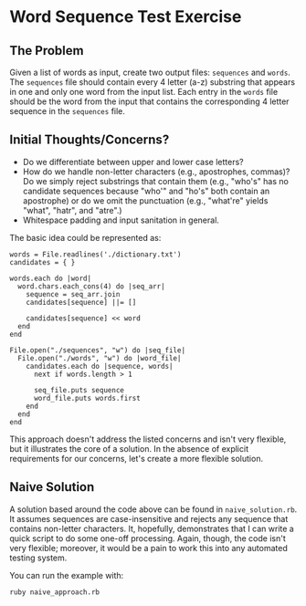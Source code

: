 # Word Sequence Test Exercise

## The Problem

Given a list of words as input, create two output files: `sequences` and `words`.
The `sequences` file should contain every 4 letter (a-z) substring that appears in
one and only one word from the input list. Each entry in the `words` file should
be the word from the input that contains the corresponding 4 letter sequence in
the `sequences` file.

## Initial Thoughts/Concerns?

* Do we differentiate between upper and lower case letters?
* How do we handle non-letter characters (e.g., apostrophes, commas)? Do we
  simply reject substrings that contain them (e.g., "who's" has no candidate
  sequences because "who'" and "ho's" both contain an apostrophe) or do we
  omit the punctuation (e.g., "what're" yields "what", "hatr", and "atre".)
* Whitespace padding and input sanitation in general.

The basic idea could be represented as:

    words = File.readlines('./dictionary.txt')
    candidates = { }

    words.each do |word|
      word.chars.each_cons(4) do |seq_arr|
        sequence = seq_arr.join
        candidates[sequence] ||= []

        candidates[sequence] << word
      end
    end

    File.open("./sequences", "w") do |seq_file|
      File.open("./words", "w") do |word_file|
        candidates.each do |sequence, words|
          next if words.length > 1

          seq_file.puts sequence
          word_file.puts words.first
        end
      end
    end

This approach doesn't address the listed concerns and isn't very flexible, but
it illustrates the core of a solution. In the absence of explicit requirements
for our concerns, let's create a more flexible solution.

## Naive Solution

A solution based around the code above can be found in `naive_solution.rb`. It
assumes sequences are case-insensitive and rejects any sequence that contains
non-letter characters. It, hopefully, demonstrates that I can write a quick
script to do some one-off processing. Again, though, the code isn't very
flexible; moreover, it would be a pain to work this into any automated testing
system.

You can run the example with:

    ruby naive_approach.rb


